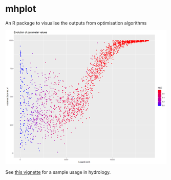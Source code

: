 # mhplot

An R package to visualise the outputs from optimisation algorithms

![dotty plot](./img/param_plot.png "dotty plot")

See [this vignette](https://csiro-hydroinformatics.github.io/streamflow-forecasting-tools-onboard/blob/master/doc/vignettes/getting_started/getting_started.md) for a sample usage in hydrology.
